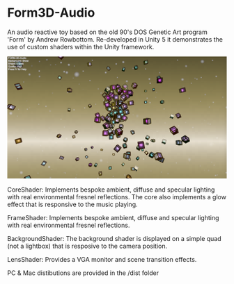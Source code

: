 # Form3D-Audio
An audio reactive toy based on the old 90's DOS Genetic Art program 'Form' by Andrew Rowbottom. Re-developed in Unity 5 it demonstrates the use of custom shaders within the Unity framework.

![Screenshot](dist/Screenshot.png)

CoreShader: Implements bespoke ambient, diffuse and specular lighting with real environmental fresnel reflections. The core also implements a glow effect that is responsive to the music playing. 

FrameShader: Implements bespoke ambient, diffuse and specular lighting with real environmental fresnel reflections.

BackgroundShader: The background shader is displayed on a simple quad (not a lightbox) that is resposive to the camera position.

LensShader: Provides a VGA monitor and scene transition effects.

PC & Mac distibutions are provided in the /dist folder 